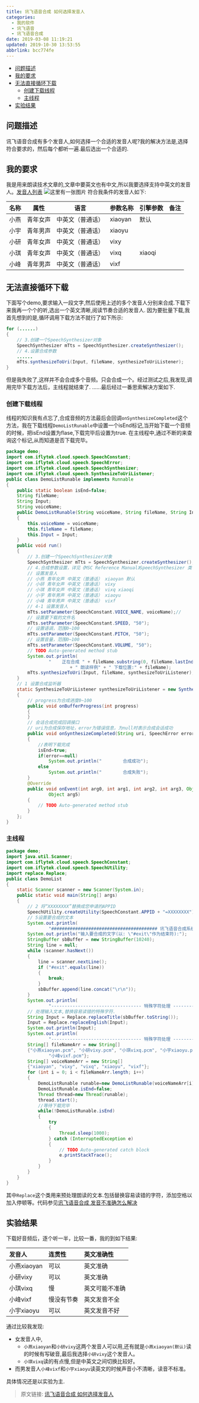```yaml
---
title: 讯飞语音合成 如何选择发音人
categories: 
  - 我的软件
  - 讯飞语音
  - 讯飞语音合成
date: 2019-03-08 11:19:21
updated: 2019-10-30 13:53:55
abbrlink: bcc774fe
---
```

- [问题描述](/blog/html/bcc774fe/#问题描述)
- [我的要求](/blog/html/bcc774fe/#我的要求)
- [无法直接循环下载](/blog/html/bcc774fe/#无法直接循环下载)
    - [创建下载线程](/blog/html/bcc774fe/#创建下载线程)
    - [主线程](/blog/html/bcc774fe/#主线程)
- [实验结果](/blog/html/bcc774fe/#实验结果)

<!--more-->
<script src="https://cdn.bootcss.com/jquery/3.4.0/jquery.slim.min.js"></script>
<script>$(document).ready(function () {$(".post-body > ul:nth-child(1)").hide();});</script>

<!--end-->
## 问题描述 ##
讯飞语音合成有多个发音人,如何选择一个合适的发音人呢?我的解决方法是,选择符合要求的，然后每个都听一遍.最后选出一个合适的.
## 我的要求 ##
我是用来朗读技术文章的,文章中要英文也有中文,所以我要选择支持中英文的发音人。[发音人列表](https://doc.xfyun.cn/msc_java/%E9%99%84%E5%BD%95.html#%E5%90%88%E6%88%90%E5%8F%91%E9%9F%B3%E4%BA%BA%E5%88%97%E8%A1%A8)
![这里有一张图片](https://image-1257720033.cos.ap-shanghai.myqcloud.com/blog/myapp/TTS/XunFei/YuYinHeCheng/12.png)
符合我条件的发音人如下:

|名称|属性|语言|参数名称|引擎参数|备注|
|-|-|-|-|-|-|
|小燕|青年女声|中英文（普通话）|xiaoyan|默认|
|小宇|青年男声|中英文（普通话）|xiaoyu||
|小研|青年女声|中英文（普通话）|vixy||
|小琪|青年女声|中英文（普通话）|vixq|xiaoqi|
|小峰|青年男声|中英文（普通话）|vixf||

## 无法直接循环下载 ##
下面写个demo,要求输入一段文字,然后使用上述的多个发音人分别来合成.下载下来我再一个个的听,选出一个英文清晰,阅读节奏合适的发音人.
因为要批量下载,我首先想到的是,循环调用下载方法不就行了如下所示:
```java
for (......)
{
	// 3.创建一个SpeechSynthesizer对象
	SpeechSynthesizer mTts = SpeechSynthesizer.createSynthesizer();
	// 4.设置合成参数
	......
	mTts.synthesizeToUri(Input, fileName, synthesizeToUriListener);
}
```
但是我失败了,这样并不会合成多个音频。只会合成一个。经过测试之后,我发现,调用完毕下载方法后，主线程就结束了.
......最后经过一番思索解决方案如下.
### 创建下载线程 ###
线程的知识我有点忘了,合成音频的方法最后会回调`onSynthesizeCompleted`这个方法，我在下载线程`DemoListRunable`中设置一个isEnd标记,当开始下载一个音频的时候，把isEnd设置为flase,下载完毕后设置为true.
在主线程中,通过不断的来查询这个标记,从而知道是否下载完毕。
```java
package demo;
import com.iflytek.cloud.speech.SpeechConstant;
import com.iflytek.cloud.speech.SpeechError;
import com.iflytek.cloud.speech.SpeechSynthesizer;
import com.iflytek.cloud.speech.SynthesizeToUriListener;
public class DemoListRunable implements Runnable
{
	public static boolean isEnd=false;
	String fileName;
	String Input;
	String voiceName;
	public DemoListRunable(String voiceName, String fileName, String Input)
	{
		this.voiceName = voiceName;
		this.fileName = fileName;
		this.Input = Input;
	}
	public void run()
	{
		// 3.创建一个SpeechSynthesizer对象
		SpeechSynthesizer mTts = SpeechSynthesizer.createSynthesizer();
		// 4.合成参数设置，详见《MSC Reference Manual》SpeechSynthesizer 类
		// 设置发音人
		// 小燕 青年女声 中英文（普通话） xiaoyan 默认
		// 小研 青年女声 中英文（普通话） vixy
		// 小琪 青年女声 中英文（普通话） vixq xiaoqi
		// 小宇 青年男声 中英文（普通话） xiaoyu
		// 小峰 青年男声 中英文（普通话） vixf
		// 4-1 设置发音人
		mTts.setParameter(SpeechConstant.VOICE_NAME, voiceName);//
		// 设置要下载的文件名
		mTts.setParameter(SpeechConstant.SPEED, "50");
		// 设置语调，范围0~100
		mTts.setParameter(SpeechConstant.PITCH, "50");
		// 设置音量，范围0~100
		mTts.setParameter(SpeechConstant.VOLUME, "50");
		// TODO Auto-generated method stub
		System.out.println(
				"    正在合成 " + fileName.substring(0, fileName.lastIndexOf("."))
						+ " 朗读样例" + " 下载位置:" + fileName);
		mTts.synthesizeToUri(Input, fileName, synthesizeToUriListener);
	}
	// 1 设置合成监听器
	static SynthesizeToUriListener synthesizeToUriListener = new SynthesizeToUriListener()
	{
		// progress为合成进度0~100
		public void onBufferProgress(int progress)
		{
		}
		// 会话合成完成回调接口
		// uri为合成保存地址，error为错误信息，为null时表示合成会话成功
		public void onSynthesizeCompleted(String uri, SpeechError error)
		{
			//表明下载完成
			isEnd=true;
			if(error==null)
				System.out.println("        合成成功");
			else 
				System.out.println("        合成失败");
		}
		@Override
		public void onEvent(int arg0, int arg1, int arg2, int arg3, Object arg4,
				Object arg5)
		{
			// TODO Auto-generated method stub
		}
	};
}

```
### 主线程 ###
```java
package demo;
import java.util.Scanner;
import com.iflytek.cloud.speech.SpeechConstant;
import com.iflytek.cloud.speech.SpeechUtility;
import replace.Replace;
public class DemoList
{
	static Scanner scanner = new Scanner(System.in);
	public static void main(String[] args)
	{
		// 2 将“XXXXXXXX”替换成您申请的APPID
		SpeechUtility.createUtility(SpeechConstant.APPID + "=XXXXXXXX");
		// 5设置要合成的文本
		System.out.println(
				"######################################## 讯飞语音合成系统 ########################################");
		System.out.println("输入要合成的文字(以: \"#exit\"作为结束符):");
		StringBuffer sbBuffer = new StringBuffer(10240);
		String line = null;
		while (scanner.hasNext())
		{
			line = scanner.nextLine();
			if ("#exit".equals(line))
			{
				break;
			}
			sbBuffer.append(line.concat("\r\n"));
		}
		System.out.println(
				"---------------------------------- 特殊字符处理 ----------------------------------");
		// 处理输入文本,替换容易读错的特殊字符.
		String Input = Replace.replaceTitle(sbBuffer.toString());
		Input = Replace.replaceEnglish(Input);
		System.out.println(Input);
		System.out.println(
				"---------------------------------- 特殊字符处理 ----------------------------------");
		String[] fileNameArr = new String[]
		{"小燕xiaoyan.pcm", "小研vixy.pcm", "小琪vixq.pcm", "小宇xiaoyu.pcm",
				"小峰vixf.pcm"};
		String[] voiceNameArr = new String[]
		{"xiaoyan", "vixy", "vixq", "xiaoyu", "vixf"};
		for (int i = 0; i < fileNameArr.length; i++)
		{
			DemoListRunable runable=new DemoListRunable(voiceNameArr[i], fileNameArr[i], Input);
			DemoListRunable.isEnd=false;
			Thread thread=new Thread(runable);
			thread.start();
			//等待下载完毕
			while(!DemoListRunable.isEnd)
			{
				try
				{
					Thread.sleep(1000);
				} catch (InterruptedException e)
				{
					// TODO Auto-generated catch block
					e.printStackTrace();
				}
			}
		}
	}
}

```
其中`Replace`这个类用来预处理朗读的文本.包括替换容易读错的字符，添加空格以加入停顿等。代码参见[讯飞语音合成 发音不准确怎么解决](https://www.lansheng.net.cn/blog/59f05565/)
## 实验结果 ##
下载好音频后，逐个听一半，比较一番，我的到如下结果:

|发音人|连贯性|英文准确性|
|:--|:--|:--|
|小燕xiaoyan|可以|英文准确|
|小研vixy|可以|英文准确|
|小琪vixq|慢|英文可能不准确|
|小峰vixf|慢没有节奏|英文发音不全|
|小宇xiaoyu|可以|英文发音不好|

通过比较我发现:
- 女发音人中,
	- `小燕xiaoyan`和`小研vixy`这两个发音人可以用,还有就是`小燕xiaoyan(默认)`读的时候有写破音,最后我选择`小研vixy`这个发音人。
	- `小琪vixq`读的有点慢,但是中英文之间切换比较好。
- 而男发音人`小峰vixf`和`小宇xiaoyu`读英文的时候声音小不清晰，读音不标准。

具体情况还是以实验为主.

>原文链接: [讯飞语音合成 如何选择发音人](https://lanlan2017.github.io/blog/bcc774fe/)
